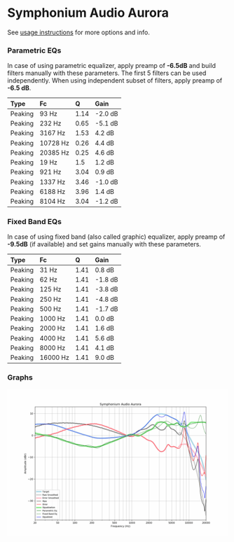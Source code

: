 # Symphonium Audio Aurora
See [usage instructions](https://github.com/jaakkopasanen/AutoEq#usage) for more options and info.

### Parametric EQs
In case of using parametric equalizer, apply preamp of **-6.5dB** and build filters manually
with these parameters. The first 5 filters can be used independently.
When using independent subset of filters, apply preamp of **-6.5 dB**.

| Type    | Fc       |    Q | Gain    |
|:--------|:---------|:-----|:--------|
| Peaking | 93 Hz    | 1.14 | -2.0 dB |
| Peaking | 232 Hz   | 0.65 | -5.1 dB |
| Peaking | 3167 Hz  | 1.53 | 4.2 dB  |
| Peaking | 10728 Hz | 0.26 | 4.4 dB  |
| Peaking | 20385 Hz | 0.25 | 4.6 dB  |
| Peaking | 19 Hz    | 1.5  | 1.2 dB  |
| Peaking | 921 Hz   | 3.04 | 0.9 dB  |
| Peaking | 1337 Hz  | 3.46 | -1.0 dB |
| Peaking | 6188 Hz  | 3.96 | 1.4 dB  |
| Peaking | 8104 Hz  | 3.04 | -1.2 dB |

### Fixed Band EQs
In case of using fixed band (also called graphic) equalizer, apply preamp of **-9.5dB**
(if available) and set gains manually with these parameters.

| Type    | Fc       |    Q | Gain    |
|:--------|:---------|:-----|:--------|
| Peaking | 31 Hz    | 1.41 | 0.8 dB  |
| Peaking | 62 Hz    | 1.41 | -1.8 dB |
| Peaking | 125 Hz   | 1.41 | -3.8 dB |
| Peaking | 250 Hz   | 1.41 | -4.8 dB |
| Peaking | 500 Hz   | 1.41 | -1.7 dB |
| Peaking | 1000 Hz  | 1.41 | 0.0 dB  |
| Peaking | 2000 Hz  | 1.41 | 1.6 dB  |
| Peaking | 4000 Hz  | 1.41 | 5.6 dB  |
| Peaking | 8000 Hz  | 1.41 | 4.1 dB  |
| Peaking | 16000 Hz | 1.41 | 9.0 dB  |

### Graphs
![](./Symphonium%20Audio%20Aurora.png)